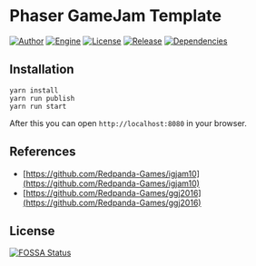# Phaser GameJam Template

[![Author](https://img.shields.io/badge/Author-Redpanda%20Games-orange.svg?style=flat-square)](https://github.com/Redpanda-Games)
[![Engine](https://img.shields.io/badge/Engine-Phaser%20v2.9.1-99388c.svg?style=flat-square)](https://phaser.io)
[![License](https://img.shields.io/github/license/Redpanda-Games/phaser-template.svg?style=flat-square)](https://github.com/Redpanda-Games/phaser-template/blob/master/LICENSE)
[![Release](https://img.shields.io/github/release/Redpanda-Games/phaser-template.svg?style=flat-square)](https://github.com/Redpanda-Games/phaser-template/releases)
[![Dependencies](https://www.versioneye.com/user/projects/59f73f3c15f0d71f3207554a/badge.svg?style=flat-square)](https://versioneye.com/user/projects/59f73f3c15f0d71f3207554a)

## Installation

```
yarn install
yarn run publish
yarn run start
```

After this you can open `http://localhost:8080` in your browser.

## References

* [https://github.com/Redpanda-Games/igjam10](https://github.com/Redpanda-Games/igjam10)
* [https://github.com/Redpanda-Games/ggj2016](https://github.com/Redpanda-Games/ggj2016)

## License
[![FOSSA Status](https://app.fossa.io/api/projects/git%2Bgithub.com%2FRedpanda-Games%2Fphaser-template.svg?type=large)](https://app.fossa.io/projects/git%2Bgithub.com%2FRedpanda-Games%2Fphaser-template?ref=badge_large)
